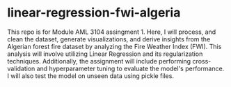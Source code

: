 # linear-regression-fwi-algeria
This repo is for Module AML 3104 assingment 1. Here, I will process, and clean the dataset,  generate visualizations, and derive insights from the Algerian forest fire dataset by analyzing the Fire Weather Index (FWI). This analysis will involve utilizing Linear Regression and its regularization techniques. Additionally, the assignment will include performing cross-validation and hyperparameter tuning to evaluate the model's performance. I will also test the model on unseen data using pickle files. 
